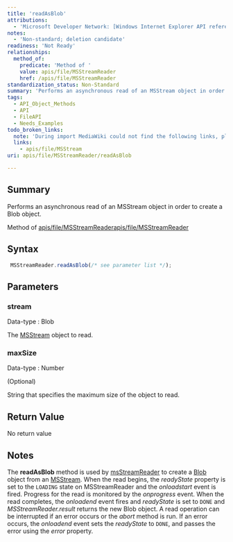 ```yaml
---
title: 'readAsBlob'
attributions:
  - 'Microsoft Developer Network: [Windows Internet Explorer API reference Article](http://msdn.microsoft.com/en-us/library/ie/hh828809%28v=vs.85%29.aspx)'
notes:
  - 'Non-standard; deletion candidate'
readiness: 'Not Ready'
relationships:
  method_of:
    predicate: 'Method of '
    value: apis/file/MSStreamReader
    href: /apis/file/MSStreamReader
standardization_status: Non-Standard
summary: 'Performs an asynchronous read of an MSStream object in order to create a Blob object.'
tags:
  - API_Object_Methods
  - API
  - FileAPI
  - Needs_Examples
todo_broken_links:
  note: 'During import MediaWiki could not find the following links, please fix and adjust this list.'
  links:
    - apis/file/MSStream
uri: apis/file/MSStreamReader/readAsBlob

---
```

## Summary

Performs an asynchronous read of an MSStream object in order to create a Blob object.

Method of [apis/file/MSStreamReader](/apis/file/MSStreamReader)[apis/file/MSStreamReader](/apis/file/MSStreamReader)

## Syntax

``` js
 MSStreamReader.readAsBlob(/* see parameter list */);
```

## Parameters

### stream

 Data-type
:   Blob

 The [MSStream](/w/index.php?title=apis/file/MSStream&action=edit&redlink=1) object to read.

### maxSize

 Data-type
:   Number

(Optional)

String that specifies the maximum size of the object to read.

## Return Value

No return value

## Notes

The **readAsBlob** method is used by [msStreamReader](/apis/file/MSStreamReader) to create a [Blob](/apis/file/Blob) object from an [MSStream](/w/index.php?title=apis/file/MSStream&action=edit&redlink=1). When the read begins, the *readyState* property is set to the `LOADING` state on MSStreamReader and the *onloadstart* event is fired. Progress for the read is monitored by the *onprogress* event. When the read completes, the *onloadend* event fires and *readyState* is set to `DONE` and *MSStreamReader.result* returns the new Blob object. A read operation can be interrupted if an error occurs or the *abort* method is run. If an error occurs, the *onloadend* event sets the *readyState* to `DONE`, and passes the error using the *error* property.
